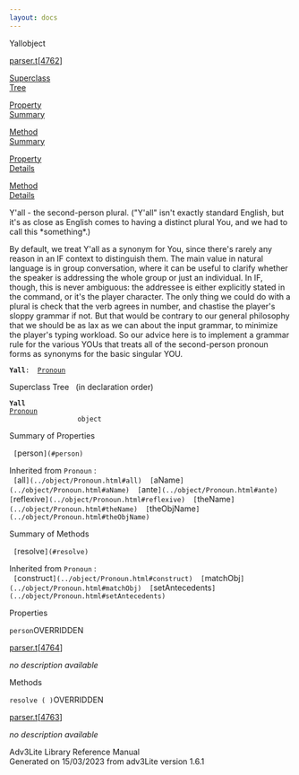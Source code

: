 ```yaml
---
layout: docs
---
```

<span class="title">Yall</span><span class="type">object</span>

[parser.t](../file/parser.t.html)\[[4762](../source/parser.t.html#4762)\]

[Superclass  
Tree](#_SuperClassTree_)

[Property  
Summary](#_PropSummary_)

[Method  
Summary](#_MethodSummary_)

[Property  
Details](#_Properties_)

[Method  
Details](#_Methods_)



Y'all - the second-person plural. ("Y'all" isn't exactly standard
English, but it's as close as English comes to having a distinct plural
You, and we had to call this \*something\*.)

By default, we treat Y'all as a synonym for You, since there's rarely
any reason in an IF context to distinguish them. The main value in
natural language is in group conversation, where it can be useful to
clarify whether the speaker is addressing the whole group or just an
individual. In IF, though, this is never ambiguous: the addressee is
either explicitly stated in the command, or it's the player character.
The only thing we could do with a plural is check that the verb agrees
in number, and chastise the player's sloppy grammar if not. But that
would be contrary to our general philosophy that we should be as lax as
we can about the input grammar, to minimize the player's typing
workload. So our advice here is to implement a grammar rule for the
various YOUs that treats all of the second-person pronoun forms as
synonyms for the basic singular YOU.

**`Yall`**` :   `[`Pronoun`](../object/Pronoun.html)



<span id="_SuperClassTree_"></span>



<span class="hdln">Superclass Tree</span>   (in declaration order)



**`Yall`**  
[`Pronoun`](../object/Pronoun.html)  
`                 object`  
<span id="_PropSummary_"></span>



<span class="hdln">Summary of Properties</span>  



` [`person`](#person)  `

Inherited from `Pronoun` :  
` [`all`](../object/Pronoun.html#all)  [`aName`](../object/Pronoun.html#aName)  [`ante`](../object/Pronoun.html#ante)  [`reflexive`](../object/Pronoun.html#reflexive)  [`theName`](../object/Pronoun.html#theName)  [`theObjName`](../object/Pronoun.html#theObjName)  `

<span id="_MethodSummary_"></span>



<span class="hdln">Summary of Methods</span>  



` [`resolve`](#resolve)  `

Inherited from `Pronoun` :  
` [`construct`](../object/Pronoun.html#construct)  [`matchObj`](../object/Pronoun.html#matchObj)  [`setAntecedents`](../object/Pronoun.html#setAntecedents)  `

<span id="_Properties_"></span>



<span class="hdln">Properties</span>  



<span id="person"></span>

`person`<span class="rem">OVERRIDDEN</span>

[parser.t](../file/parser.t.html)\[[4764](../source/parser.t.html#4764)\]



*no description available*



<span id="_Methods_"></span>



<span class="hdln">Methods</span>  



<span id="resolve"></span>

`resolve ( )`<span class="rem">OVERRIDDEN</span>

[parser.t](../file/parser.t.html)\[[4763](../source/parser.t.html#4763)\]



*no description available*





Adv3Lite Library Reference Manual  
Generated on 15/03/2023 from adv3Lite version 1.6.1


